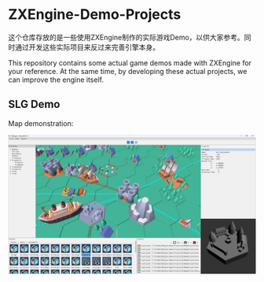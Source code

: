 # ZXEngine-Demo-Projects
这个仓库存放的是一些使用ZXEngine制作的实际游戏Demo，以供大家参考。同时通过开发这些实际项目来反过来完善引擎本身。

This repository contains some actual game demos made with ZXEngine for your reference. At the same time, by developing these actual projects, we can improve the engine itself.

## SLG Demo

Map demonstration:

![](Documents/SLGDemo.jpg)
